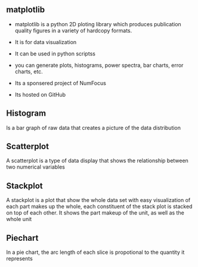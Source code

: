 matplotlib
----------------
- matplotlib is a python 2D ploting library which produces publication quality
    figures in a variety of hardcopy formats.
    
- It is for data visualization

- It can be used in python scriptss

- you can generate plots, histograms, power spectra, bar charts, error charts, etc.

- Its a sponsered project of NumFocus

- Its hosted on GitHub

Histogram
------------
Is a bar graph of raw data that creates a picture of the data distribution


Scatterplot
--------------
A scatterplot is a type of data display that shows the relationship
between two numerical variables

Stackplot
--------------
A stackplot is a plot that show the whole data set with easy visualization 
of each part makes up the whole, each constituent of the stack plot is stacked
on top of each other. It shows the part makeup of the unit, as well as
the whole unit


Piechart
-----------
In a pie chart, the arc length of each slice is propotional to the quantity it 
represents

